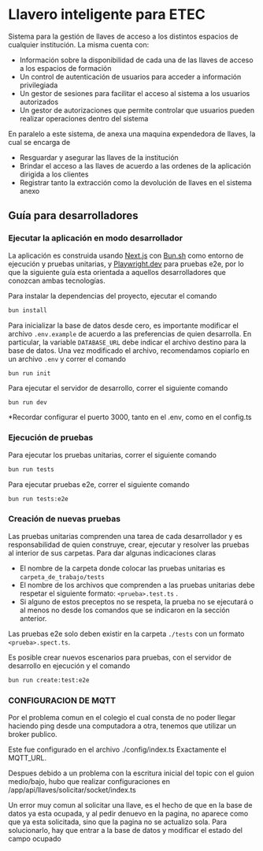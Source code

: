 # Llavero inteligente para ETEC

Sistema para la gestión de llaves de acceso a los distintos espacios de cualquier institución. La misma cuenta con:

- Información sobre la disponibilidad de cada una de las llaves de acceso a los espacios de formación
- Un control de autenticación de usuarios para acceder a información privilegiada
- Un gestor de sesiones para facilitar el acceso al sistema a los usuarios autorizados
- Un gestor de autorizaciones que permite controlar que usuarios pueden realizar operaciones dentro del sistema

En paralelo a este sistema, de anexa una maquina expendedora de llaves, la cual se encarga de

- Resguardar y asegurar las llaves de la institución
- Brindar el acceso a las llaves de acuerdo a las ordenes de la aplicación dirigida a los clientes
- Registrar tanto la extracción como la devolución de llaves en el sistema anexo

## Guía para desarrolladores

### Ejecutar la aplicación en modo desarrollador

La aplicación es construida usando [Next.js](https://nextjs.org/) con [Bun.sh](https://bun.sh/) como entorno de ejecución y pruebas unitarias, y [Playwright.dev](https://playwright.dev/) para pruebas e2e, por lo que la siguiente guía esta orientada a aquellos desarrolladores que conozcan ambas tecnologías.

Para instalar la dependencias del proyecto, ejecutar el comando

```bash
bun install
```

Para inicializar la base de datos desde cero, es importante modificar el archivo `.env.example` de acuerdo a las preferencias de quien desarrolla. En particular, la variable `DATABASE_URL` debe indicar el archivo destino para la base de datos. Una vez modificado el archivo, recomendamos copiarlo en un archivo `.env` y correr el comando

```
bun run init
```

Para ejecutar el servidor de desarrollo, correr el siguiente comando

```bash
bun run dev
```

*Recordar configurar el puerto 3000, tanto en el .env, como en el config.ts

### Ejecución de pruebas

Para ejecutar los pruebas unitarias, correr el siguiente comando

```bash
bun run tests
```

Para ejecutar pruebas e2e, correr el siguiente comando

```bash
bun run tests:e2e
```

### Creación de nuevas pruebas

Las pruebas unitarias comprenden una tarea de cada desarrollador y es responsabilidad de quien construye, crear, ejecutar y resolver las pruebas al interior de sus carpetas. Para dar algunas indicaciones claras

- El nombre de la carpeta donde colocar las pruebas unitarias es `carpeta_de_trabajo/tests` 
- El nombre de los archivos que comprenden a las pruebas unitarias debe respetar el siguiente formato: `<prueba>.test.ts` . 
- Si alguno de estos preceptos no se respeta, la prueba no se ejecutará o al menos no desde los comandos que se indicaron en la sección anterior.

Las pruebas e2e solo deben existir en la carpeta `./tests` con un formato `<prueba>.spect.ts`. 

Es posible crear nuevos escenarios para pruebas, con el servidor de desarrollo en ejecución y el comando

```bash
bun run create:test:e2e
```

### CONFIGURACION DE MQTT

Por el problema comun en el colegio el cual consta de no poder llegar haciendo ping desde una computadora a otra, tenemos que utilizar un broker publico.

Este fue configurado en el archivo 
./config/index.ts
Exactamente el MQTT_URL.

Despues debido a un problema con la escritura inicial del topic con el guion medio/bajo, hubo que realizar configuraciones en 
/app/api/llaves/solicitar/socket/index.ts

Un error muy comun al solicitar una llave, es el hecho de que en la base de datos ya esta ocupada, y al pedir denuevo en la pagina, no aparece como que ya esta solicitada, sino que la pagina no se actualizo sola. Para solucionarlo, hay que entrar a la base de datos y modificar el estado del campo ocupado
